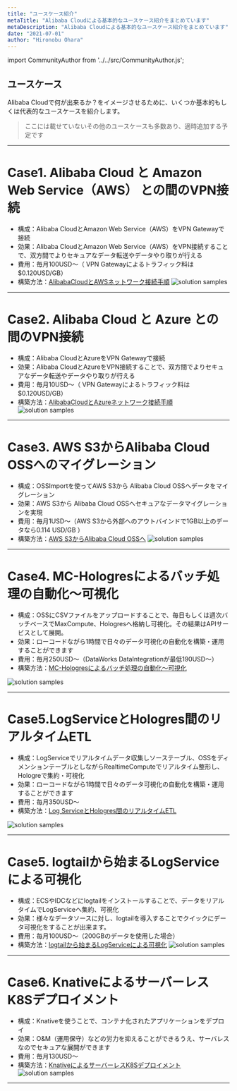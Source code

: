```yaml
---
title: "ユースケース紹介"
metaTitle: "Alibaba Cloudによる基本的なユースケース紹介をまとめています"
metaDescription: "Alibaba Cloudによる基本的なユースケース紹介をまとめています"
date: "2021-07-01"
author: "Hironobu Ohara"
---
```


import CommunityAuthor from '../../src/CommunityAuthor.js';


## ユースケース
Alibaba Cloudで何が出来るか？をイメージさせるために、いくつか基本的もしくは代表的なユースケースを紹介します。
> ここには載せていないその他のユースケースも多数あり、適時追加する予定です

---

# Case1. Alibaba Cloud と Amazon Web Service（AWS） との間のVPN接続
* 構成：Alibaba CloudとAmazon Web Service（AWS）をVPN Gatewayで接続
* 効果：Alibaba CloudとAmazon Web Service（AWS）をVPN接続することで、双方間でよりセキュアなデータ転送やデータやり取りが行える
* 費用：毎月100USD～（ VPN Gatewayによるトラフィック料は $0.120USD/GB）
* 構築方法：[AlibabaCloudとAWSネットワーク接続手順](https://sbcloud.github.io/help/usecase-network/NETWORK_009_AlibabaCloud_AWS-VPNGatewayConnection)
![solution samples](https://raw.githubusercontent.com/sbcloud/help/master/content/introduction/images/SOL02.PNG "solution samples")



---

# Case2. Alibaba Cloud と Azure との間のVPN接続
* 構成：Alibaba CloudとAzureをVPN Gatewayで接続
* 効果：Alibaba CloudとAzureをVPN接続することで、双方間でよりセキュアなデータ転送やデータやり取りが行える
* 費用：毎月10USD～（ VPN Gatewayによるトラフィック料は $0.120USD/GB）
* 構築方法：[AlibabaCloudとAzureネットワーク接続手順](https://sbcloud.github.io/help/usecase-network/NETWORK_010_AlibabaCloud_Azure-VPNGatewayConnection)
![solution samples](https://raw.githubusercontent.com/sbcloud/help/master/content/introduction/images/SOL03.PNG "solution samples")


---

# Case3. AWS S3からAlibaba Cloud OSSへのマイグレーション
* 構成：OSSImportを使ってAWS S3から Alibaba Cloud OSSへデータをマイグレーション
* 効果：AWS S3から Alibaba Cloud OSSへセキュアなデータマイグレーションを実現
* 費用：毎月1USD～（AWS S3から外部へのアウトバインドで1GB以上のデータなら0.114 USD/GB ）
* 構築方法：[AWS S3からAlibaba Cloud OSSへ](https://sbcloud.github.io/help/migration/MIGRATION_005_Migrate_from_S3_to_OSS)
![solution samples](https://raw.githubusercontent.com/sbcloud/help/master/content/introduction/images/SOL04.PNG "solution samples")


---

# Case4. MC-Hologresによるバッチ処理の自動化～可視化
* 構成：OSSにCSVファイルをアップロードすることで、毎日もしくは週次バッチベースでMaxCompute、Hologresへ格納し可視化。その結果はAPIサービスとして展開。
* 効果：ローコードながら1時間で日々のデータ可視化の自動化を構築・運用することができます
* 費用：毎月250USD～（DataWorks DataIntegrationが最低190USD～）
* 構築方法：[MC-Hologresによるバッチ処理の自動化～可視化](https://sbcloud.github.io/help/usecase-Hologres/HOLOGRES_006_hologres-batch-sol)

![solution samples](https://raw.githubusercontent.com/sbcloud/help/master/content/introduction/images/SOL01.PNG "solution samples")



---


# Case5.LogServiceとHologres間のリアルタイムETL
* 構成：LogServiceでリアルタイムデータ収集しソーステーブル、OSSをディメンションテーブルとしながらRealtimeComputeでリアルタイム整形し、Hologreで集約・可視化
* 効果：ローコードながら1時間で日々のデータ可視化の自動化を構築・運用することができます
* 費用：毎月350USD～
* 構築方法：[Log ServiceとHologres間のリアルタイムETL](https://sbcloud.github.io/help/usecase-Hologres/HOLOGRES_004_logservice-hologres)

![solution samples](https://raw.githubusercontent.com/sbcloud/help/master/content/introduction/images/SOL16.PNG "solution samples")



---


# Case5. logtailから始まるLogServiceによる可視化
* 構成：ECSやIDCなどにlogtailをインストールすることで、データをリアルタイムでLogServiceへ集約、可視化
* 効果：様々なデータソースに対し、logtailを導入することでクイックにデータ可視化をすることが出来ます。
* 費用：毎月100USD～（200GBのデータを使用した場合）
* 構築方法：[logtailから始まるLogServiceによる可視化](https://sbcloud.github.io/help/usecase-LogService/LOGSERVICE_007_Actual_Operation_part1)
![solution samples](https://raw.githubusercontent.com/sbcloud/help/master/content/introduction/images/SOL15.PNG "solution samples")


---

# Case6. KnativeによるサーバーレスK8Sデプロイメント
* 構成：Knativeを使うことで、コンテナ化されたアプリケーションをデプロイ
* 効果：O&M（運用保守）などの労力を抑えることができるうえ、サーバレスなのでセキュアな展開ができます
* 費用：毎月130USD～
* 構築方法：[KnativeによるサーバーレスK8Sデプロイメント](https://sbcloud.github.io/help/usecase-serverless/SERVERLESS_003_serverless_k8s_deployment)
![solution samples](https://raw.githubusercontent.com/sbcloud/help/master/content/introduction/images/SOL05.PNG "solution samples")


---

